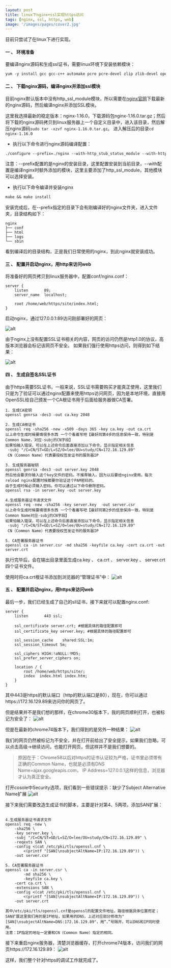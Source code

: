 ```yaml
---
layout: post
title: linux下nginx+ssl实现https访问
tags: [nginx, ssl, https, web]
image: '/images/pages/cover2.jpg'
---
```


目前只尝试了在linux下进行实现。

#### 一 、 环境准备

要编译nginx源码和生成ssl证书，需要linux环境下安装依赖模块：
```markdown
yum -y install gcc gcc-c++ automake pcre pcre-devel zlip zlib-devel openssl openssl-devel 
```

#### 二 、 下载nginx源码，编译nginx并添加ssl模块

目前nginx默认版本中没有http_ssl_module模块，所以需要在[nginx官网](http://nginx.org/en/download.html)下载最新的nginx源码，然后编译nginx并添加SSL模块。

这里我选择最新的稳定版本：nginx-1.16.0，下载源码包nginx-1.16.0.tar.gz；然后将下载的nginx源码拷贝到linux服务器上一个自定义目录中，进入该目录，然后解压nginx源码`sudo tar -xzvf nginx-1.16.0.tar.gz`。
进入解压后的目录`cd nginx-1.16.0`
- 执行以下命令进行nginx源码编译配置：
```markdown
./configure --prefix=./nginx --with-http_stub_status_module --with-http_ssl_module --with-pcre
```
注意：--prefix配置的是nginx的安装目录，这里配置安装到当前目录，--with配置是编译nginx时额外添加的模块，这里主要添加了http_ssl_module，其他模块可以选择安装。

- 执行以下命令编译并安装nginx
```markdown
make && make install
```
安装完成后，在--prefix指定的目录下会有刚编译好的nginx文件夹，进入文件夹，目录结构如下：
```
nginx
├── conf
├── html
├── logs
└── sbin
```
看到编译后的目录结构，正是我们日常使用的nginx，到此nginx就安装成功。

#### 三 、 配置并启动nginx，用http来访问web
将准备好的网页拷贝到linux服务器中，配置conf/nginx.conf：
```nginx
server {
    listen       89;
    server_name  localhost;

    root /home/web/https/site/index.html;
}

```

启动nginx，通过127.0.0.1:89访问刚部署好的网页：

![alt](/images/posts/https/01.png)

由于nginx上没有配置SSL证书相关的内容，网页的访问仍然是http1.0的协议，高版本浏览器会标记该网页不安全。
如果我们强行使用https访问，则得到如下结果：

![alt](/images/posts/https/02.png)

#### 四 、 生成自签名SSL证书

由于https需要SSL证书，一般来说，SSL证书需要购买才能真正使用，这里我们只是为了验证可以通过nginx配置来使用https访问网页，因为是本地环境，直接用OpenSSL给自己颁发一个CA根证书用于后面给服务器做CA签署。

```shell
1. 生成CA密钥
openssl genrsa -des3 -out ca.key 2048

2. 生成CA根证书
openssl req -sha256 -new -x509 -days 365 -key ca.key -out ca.crt
以上命令生成时候要填很多东西 一个个看着写吧【最好同第4步的信息保持一致，特别是Common Name，对应-subj的CN字段】
如果怕输入错误，可以在上述命令后面直接添加以下命令，显示指定相关信息
 -subj "/C=CN/ST=GD/L=SZ/O=lee/OU=study/CN=172.16.129.89"
 CN（Common Name）代表要授权签发证书的服务器IP

3. 生成服务器秘钥
openssl genrsa -des3 -out server.key 2048
然后他会要求你输入这个key文件的密码。不推荐输入。因为以后要给nginx使用。每次reload nginx配置时候都要你验证这个PAM密码的。
由于生成时候必须输入密码。你可以通过以下命令删除密码。
openssl rsa -in server.key -out server.key

4.生成服务器证书请求文件
openssl req -new -sha256 -key server.key  -out server.csr
以上命令生成时候要填很多东西 一个个看着写吧【最好同第2步的信息保持一致，特别是Common Name对应-subj的CN字段】
如果怕输入错误，可以在上述命令后面直接添加以下命令，显示指定相关信息
 -subj "/C=CN/ST=GD/L=SZ/O=lee/OU=study/CN=172.16.129.89"
 CN（Common Name）代表要授权签发证书的服务器IP
 
5. CA签署服务器证书
openssl ca -in server.csr -md sha256 -keyfile ca.key -cert ca.crt -out server.crt

```

执行完毕后，会在输出目录里面生成ca.key 、 ca.crt 、 server.key 、 server.crt四个证书文件。

使用时将ca.crt根证书添加到浏览器的“管理证书”中：
![alt](/images/posts/https/06.png)

#### 五 、 配置并启动nginx，用https来访问web

最后一步，我们已经生成了自己的sll证书，接下来就可以配置nginx.conf:

```nginx
server {
    listen       443 ssl;

    ssl_certificate server.crt; #根据具体的路径配置即可
    ssl_certificate_key server.key; #根据具体的路径配置即可

    ssl_session_cache    shared:SSL:1m;
    ssl_session_timeout 5m;

    ssl_ciphers HIGH:!aNULL:!MD5;
    ssl_prefer_server_ciphers on;

    location / {
        root /home/web/https/site/;
        index  index.html index.htm;
    }
}

```

其中443是https的默认端口（http的默认端口是80），现在，你可以通过https://172.16.129.89来访问你的网页了。

但是结果并不是我们想的那样，在chrome30版本下，我的网页顺利打开，也被标记为安全了：
![alt](/images/posts/https/03.png)

但是在最新的chrome74版本下，我们得到的是另外一种结果：
![alt](/images/posts/https/04.png)

我们的网页仍然被标记为不安全，并在打开前给出了安全提示，如果我们忽略，可以点击高级->继续访问，也能打开网页，但这样并不是我们想要的。

> 原因在于：Chrome58以后对https的证书认证较为严格，证书里必须带有正确的Common Name，也就是必须有DNS Name=ajax.googleapis.com， IP Address=127.0.0.1这样的信息，浏览器才认为真正安全。

打开cosole中Security选项，我们看到一些错误提示：缺少了Subject Alternative Name扩展
![alt](/images/posts/https/05.png)

接下来我们需要改造生成证书的脚本，主要是针对第4、5两项，添加SAN扩展：
```shell

4.生成服务器证书请求文件
openssl req -new \
    -sha256 \
    -key server.key \
    -subj "/C=CN/ST=GD/L=SZ/O=lee/OU=study/CN=172.16.129.89" \
    -reqexts SAN \
    -config <(cat /etc/pki/tls/openssl.cnf \
        <(printf "[SAN]\nsubjectAltName=IP:172.16.129.89")) \
    -out server.csr

5. CA签署服务器证书
openssl ca -in server.csr \
        -md sha256 \
        -keyfile ca.key \
    -cert ca.crt \
    -extensions SAN \
    -config <(cat /etc/pki/tls/openssl.cnf \
        <(printf "[SAN]\nsubjectAltName=IP:172.16.129.89")) \
    -out server.crt

其中/etc/pki/tls/openssl.cnf是openssl的配置文件地址，路径根据具体位置而定；
SAN扩展这里我们用的是IP地址，如果用的DNS，上述对应部分修改为"[SAN]\nsubjectAltName=DNS:172.16.129.89"，用“，”号隔开，可以DNS和IP同时使用。
注意：IP指定的地址一定要和CN（Common Name）指定的相同。
```

接下来重启nginx服务器，清楚浏览器缓存，打开chrome74版本，访问我们的网页https://172.16.129.89：
![alt](/images/posts/https/07.png)

这样，我们整个针对https的调试工作就完成了。